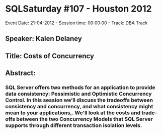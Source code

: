 # SQLSaturday #107 - Houston 2012
Event Date: 21-04-2012 - Session time: 00:00:00 - Track: DBA Track
## Speaker: Kalen Delaney
## Title: Costs of Concurrency
## Abstract:
### SQL Server offers two methods for an application to provide data consistency: Pessimistic and Optimistic Concurrency Control. In this session we’ll discuss the tradeoffs between consistency and concurrency, and what consistency might mean to your applications,. We'll look at the costs and trade-offs between the two Concurrency Models that SQL Server supports through different transaction isolation levels. 

